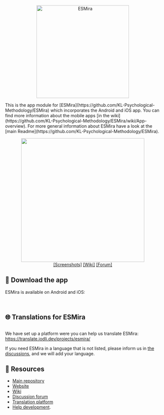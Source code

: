 <p>
	<img src="https://translate.jodli.dev/widgets/esmira/-/svg-badge.svg" alt="" />
</p>
<p align="center">
	<img src="https://raw.githubusercontent.com/KL-Psychological-Methodology/ESMira/main/about/images/web_header_normal.svg" alt="ESMira" width="300"/>
</p>
This is the app module for [ESMira](https://github.com/KL-Psychological-Methodology/ESMira) which incorporates the Android and iOS app.
You can find more information about the mobile apps [in the wiki](https://github.com/KL-Psychological-Methodology/ESMira/wiki/App-overview).
For more general information about ESMira have a look at the [main Readme](https://github.com/KL-Psychological-Methodology/ESMira).

<p align="center">
	<img src="https://raw.githubusercontent.com/KL-Psychological-Methodology/ESMira/main/about/images/demo_image_apps.png" height="400" alt=""/>
	<br>
	<a href="https://esmira.kl.ac.at/?about">[Screenshots]</a>
	<a href="https://github.com/KL-Psychological-Methodology/ESMira/wiki">[Wiki]</a>
	<a href="https://github.com/KL-Psychological-Methodology/ESMira/discussions">[Forum]</a>
</p>

## :iphone: Download the app
ESMira is available on Android and iOS:
<p align="center">
	<img src="https://raw.githubusercontent.com/KL-Psychological-Methodology/ESMira/main/about/images/google-play-badge-en.png" alt=""/>
	<img src="https://raw.githubusercontent.com/KL-Psychological-Methodology/ESMira/main/about/images/apple-store-badge-en.png" alt=""/>
</p>


## :globe_with_meridians: Translations for ESMira
<p align="center">
	<img src="https://translate.jodli.dev/widgets/esmira/-/multi-blue.svg" alt="" />
</p>

We have set up a platform were you can help us translate ESMira:
<https://translate.jodli.dev/projects/esmira/>

If you need ESMira in a language that is not listed, please inform us in [the discussions](https://github.com/KL-Psychological-Methodology/ESMira/discussions), and we will add your language.

## :link: Resources
- [Main repository](https://github.com/KL-Psychological-Methodology/ESMira)
- [Website](https://esmira.kl.ac.at/?about)
- [Wiki](https://github.com/KL-Psychological-Methodology/ESMira/wiki)
- [Discussion forum](https://github.com/KL-Psychological-Methodology/ESMira/discussions)
- [Translation platform](https://translate.jodli.dev/)
- [Help development](https://github.com/KL-Psychological-Methodology/ESMira/wiki/Help-development).